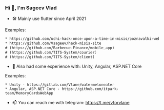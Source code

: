 ### Hi 👋, I'm Sageev Vlad  
  
- 🛠️ Mainly use flutter since April 2021  
  
Examples:
```diff
* https://github.com/uchi-hack-once-upon-a-time-in-misis/poznavalki-web
* https://github.com/Vsageev/hack-misis-site
# (https://github.com/Barbecue-Finance/mobile_app)
# (https://github.com/TITS-System/courier)
# (https://github.com/TITS-System/client)
```

- 🧪 Also had some experience with: Unity, Angular, ASP.NET Core  
  
Examples:
```
* Unity - https://gitlab.com/Vlane/watermeloneater
* Angular, ASP.NET Core - https://github.com/itpark-team/MemoryCardsWebApp
```

- 📫 You can reach me with telegram: https://t.me/vforvlane

